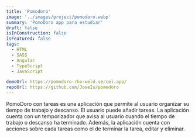 ```yaml
---
title: 'Pomodoro'
image: '../images/project/pomodoro.webp'
summary: 'PomoDoro app para estudiar'
draft: false
isInConstruction: false
isFeatured: false
tags:
  - HTML
  - SASS
  - Angular
  - TypeScript
  - JavaScript

demoUrl: https://pomodoro-rho-weld.vercel.app/
repoUrl: https://github.com/JoseIu/pomodoro
---
```


PomoDoro con tareas es una aplicación que permite al usuario organizar su tiempo de trabajo y descanso. El usuario puede añadir tareas. La aplicación cuenta con un temporizador que avisa al usuario cuando el tiempo de trabajo o descanso ha terminado. Además, la aplicación cuenta con acciones sobre cada tareas como el de terminar la tarea, editar y eliminar.
